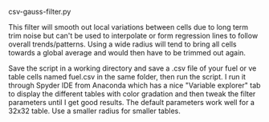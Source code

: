 csv-gauss-filter.py

This filter will smooth out local variations between cells due to long term
trim noise but can't be used to interpolate or form regression lines to 
follow overall trends/patterns.  Using a wide radius will tend to bring all
cells towards a global average and would then have to be trimmed out again.

Save the script in a working directory and save a .csv file of your fuel or
ve table cells named fuel.csv in the same folder, then run the script.  I run
it through Spyder IDE from Anaconda which has a nice "Variable explorer" tab
to display the different tables with color gradation and then tweak the
filter parameters until I get good results.  The default parameters work well
for a 32x32 table.  Use a smaller radius for smaller tables.

